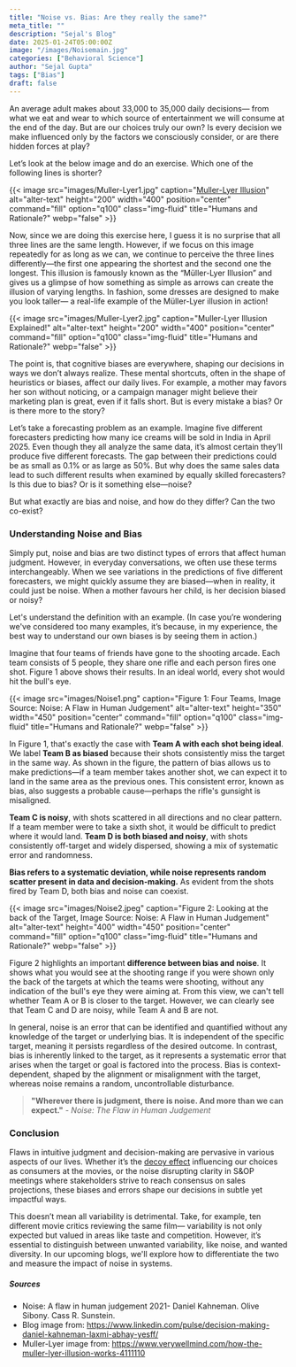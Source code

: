```yaml
---
title: "Noise vs. Bias: Are they really the same?"
meta_title: ""
description: "Sejal's Blog"
date: 2025-01-24T05:00:00Z
image: "/images/Noisemain.jpg"
categories: ["Behavioral Science"]
author: "Sejal Gupta"
tags: ["Bias"]
draft: false
---
```


An average adult makes about 33,000 to 35,000 daily decisions— from what we eat and wear to which source of entertainment we will consume at the end of the day. But are our choices truly our own? Is every decision we make influenced only by the factors we consciously consider, or are there hidden forces at play?

Let’s look at the below image and do an exercise. Which one of the following lines is shorter? 

{{< image src="images/Muller-Lyer1.jpg" caption="[Muller-Lyer Illusion](https://www.verywellmind.com/how-the-muller-lyer-illusion-works-4111110)" alt="alter-text" height="200" width="400" position="center" command="fill" option="q100" class="img-fluid" title="Humans and Rationale?"  webp="false" >}}

Now, since we are doing this exercise here, I guess it is no surprise that all three lines are the same length. However, if we focus on this image repeatedly for as long as we can, we continue to perceive the three lines differently—the first one appearing the shortest and the second one the longest. This illusion is famously known as the “Müller-Lyer Illusion” and gives us a glimpse of how something as simple as arrows can create the illusion of varying lengths. In fashion, some dresses are designed to make you look taller— a real-life example of the Müller-Lyer illusion in action! 

{{< image src="images/Muller-Lyer2.jpg" caption="Muller-Lyer Illusion Explained!" alt="alter-text" height="200" width="400" position="center" command="fill" option="q100" class="img-fluid" title="Humans and Rationale?"  webp="false" >}}

The point is, that cognitive biases are everywhere, shaping our decisions in ways we don’t always realize. These mental shortcuts, often in the shape of heuristics or biases, affect our daily lives. For example, a mother may favors her son without noticing, or a campaign manager might believe their marketing plan is great, even if it falls short. But is every mistake a bias? Or is there more to the story? 

Let’s take a forecasting problem as an example. Imagine five different forecasters predicting how many ice creams will be sold in India in April 2025. Even though they all analyze the same data, it’s almost certain they’ll produce five different forecasts. The gap between their predictions could be as small as 0.1% or as large as 50%. But why does the same sales data lead to such different results when examined by equally skilled forecasters? Is this due to bias? Or is it something else—noise?

But what exactly are bias and noise, and how do they differ? Can the two co-exist?

### Understanding Noise and Bias

Simply put, noise and bias are two distinct types of errors that affect human judgment. However, in everyday conversations, we often use these terms interchangeably. When we see variations in the predictions of five different forecasters, we might quickly assume they are biased—when in reality, it could just be noise. When a mother favours her child, is her decision biased or noisy? 

Let's understand the definition with an example. (In case you’re wondering we've considered too many examples, it’s because, in my experience, the best way to understand our own biases is by seeing them in action.)

Imagine that four teams of friends have gone to the shooting arcade. Each team consists of 5 people, they share one rifle and each person fires one shot. Figure 1 above shows their results. In an ideal world, every shot would hit the bull's eye.  

{{< image src="images/Noise1.png" caption="Figure 1: Four Teams, Image Source: Noise: A Flaw in Human Judgement" alt="alter-text" height="350" width="450" position="center" command="fill" option="q100" class="img-fluid" title="Humans and Rationale?"  webp="false" >}}

In Figure 1, that's exactly the case with **Team A with each shot being ideal**. We label **Team B as biased** because their shots consistently miss the target in the same way. As shown in the figure, the pattern of bias allows us to make predictions—if a team member takes another shot, we can expect it to land in the same area as the previous ones. This consistent error, known as bias, also suggests a probable cause—perhaps the rifle's gunsight is misaligned.

**Team C is noisy**, with shots scattered in all directions and no clear pattern. If a team member were to take a sixth shot, it would be difficult to predict where it would land. **Team D is both biased and noisy**, with shots consistently off-target and widely dispersed, showing a mix of systematic error and randomness.

**Bias refers to a systematic deviation, while noise represents random scatter present in data and decision-making.** As evident from the shots fired by Team D, both bias and noise can coexist.


{{< image src="images/Noise2.jpeg" caption="Figure 2: Looking at the back of the Target, Image Source: Noise: A Flaw in Human Judgement" alt="alter-text" height="400" width="450" position="center" command="fill" option="q100" class="img-fluid" title="Humans and Rationale?"  webp="false" >}}

Figure 2 highlights an important **difference between bias and noise**. It shows what you would see at the shooting range if you were shown only the back of the targets at which the teams were shooting, without any indication of the bull's eye they were aiming at. From this view, we can't tell whether Team A or B is closer to the target. However, we can clearly see that Team C and D are noisy, while Team A and B are not.

In general, noise is an error that can be identified and quantified without any knowledge of the target or underlying bias. It is independent of the specific target, meaning it persists regardless of the desired outcome. In contrast, bias is inherently linked to the target, as it represents a systematic error that arises when the target or goal is factored into the process. Bias is context-dependent, shaped by the alignment or misalignment with the target, whereas noise remains a random, uncontrollable disturbance.

> **"Wherever there is judgment, there is noise. And more than we can expect."** - _Noise: The Flaw in Human Judgement_

### Conclusion 

Flaws in intuitive judgment and decision-making are pervasive in various aspects of our lives. Whether it’s the [decoy effect](https://www.thelatenttruth.com/blog/decoyeffect/) influencing our choices  as consumers at the movies, or the noise disrupting clarity in S&OP meetings where stakeholders strive to reach consensus on sales projections, these biases and errors shape our decisions in subtle yet impactful ways. 

This doesn’t mean all variability is detrimental. Take, for example, ten different movie critics reviewing the same film— variability is not only expected but valued in areas like taste and competition. However, it’s essential to distinguish between unwanted variability, like noise, and wanted diversity. In our upcoming blogs, we'll explore how to differentiate the two and measure the impact of noise in systems. 

##### Sources 
- Noise: A flaw in human judgement 2021- Daniel Kahneman. Olive Sibony. Cass R. Sunstein. 
- Blog image from: https://www.linkedin.com/pulse/decision-making-daniel-kahneman-laxmi-abhay-yesff/ 
- Muller-Lyer image from: https://www.verywellmind.com/how-the-muller-lyer-illusion-works-4111110
 

